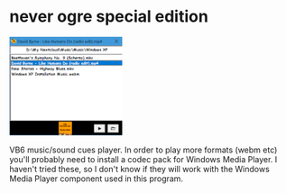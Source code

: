 # never ogre special edition
<img src="neverogre.png" width="200" />
<p>VB6 music/sound cues player. In order to play more formats (webm etc) you'll probably need to install a codec pack for Windows Media Player. I haven't tried these, so I don't know if they will work with the Windows Media Player component used in this program.</p>
